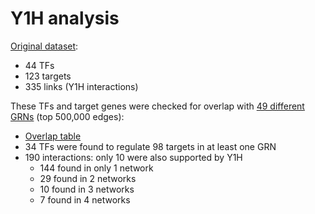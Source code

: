 # Y1H analysis

[Original dataset](y1h.targets.tsv):
* 44 TFs
* 123 targets
* 335 links (Y1H interactions)

These TFs and target genes were checked for overlap with [49 different GRNs](../10.dataset.tsv) (top 500,000 edges):
* [Overlap table](11.support.edges.tsv)
* 34 TFs were found to regulate 98 targets in at least one GRN
* 190 interactions: only 10 were also supported by Y1H
  * 144 found in only 1 network
  * 29 found in 2 networks
  * 10 found in 3 networks
  * 7 found in 4 networks

